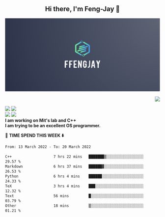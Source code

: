 <h2 align="center"> Hi there, I'm Feng-Jay 👋 </h2>  

![](https://github.com/Feng-Jay/DataStruct/blob/master/Image/1.png)  

<img align="right" src="https://github-readme-stats.vercel.app/api?username=Feng-Jay&show_icons=true&icon_color=CE1D2D&text_color=718096&bg_color=ffffff&hide_title=true" />


&emsp;

![](https://visitor-badge.glitch.me/badge?page_id=Feng-Jay.readme)
![](https://img.shields.io/badge/Concentrate-Cpp-blue)  
![](https://img.shields.io/badge/Rust-primer-orange)
![](https://img.shields.io/badge/Target-OS-9cf)  
**I am working on Mit's lab and C++**  
**I am trying to be an excellent OS programmer.**  


📘 **TIME SPEND THIS WEEK ⬇️**
<!--START_SECTION:waka-->

```text
From: 13 March 2022 - To: 20 March 2022

C++                   7 hrs 22 mins   ███████▒░░░░░░░░░░░░░░░░░   29.57 %
Markdown              6 hrs 37 mins   ██████▓░░░░░░░░░░░░░░░░░░   26.53 %
Python                6 hrs 4 mins    ██████░░░░░░░░░░░░░░░░░░░   24.33 %
TeX                   3 hrs 4 mins    ███░░░░░░░░░░░░░░░░░░░░░░   12.32 %
Text                  56 mins         █░░░░░░░░░░░░░░░░░░░░░░░░   03.79 %
Other                 18 mins         ▒░░░░░░░░░░░░░░░░░░░░░░░░   01.21 %
```

<!--END_SECTION:waka-->
